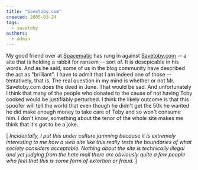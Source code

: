 ```yaml
---
title: "Savetoby.com"
created: 2005-03-24
tags: 
  - savetoby
authors: 
  - admin
---
```


My good friend over at [Spacematic](http://www.spacematic.net) has rung in against [Savetoby.com](http://www.savetoby.com) -- a site that is holding a rabbit for ransom -- sort of. It is descpicable in his words. And as he said, some of us in the blog community have described the act as "brilliant". I have to admit that I am indeed one of those -- tentatively, that is. The real question in my mind is whether or not Mr. Savetoby.com does the deed in June. That would be sad. And unfortunately I think that many of the people who donated to the cause of not having Toby cooked would be justifiably perturbed. I think the likely outcome is that this spoofer will tell the world that even though he didn't get the 50k he wanted he did make enough money to take care of Toby and so won't consume him. I don't know, something about the tenor of the whole site makes me think that it's got to be a joke.

\[ _Incidentally, I put this under culture jamming because it is extremely interesting to me how a web site like this really tests the boundaries of what society considers acceptable. Nothing about the site is technically illegal and yet judging from the hate mail there are obviously quite a few people who feel that this is some form of extortion or fraud._ \]
